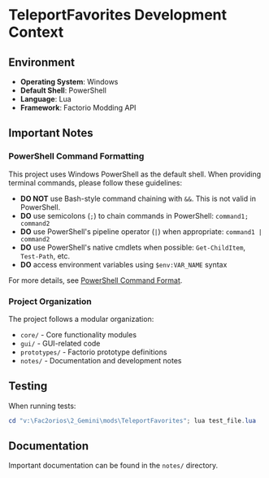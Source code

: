 # TeleportFavorites Development Context

## Environment

- **Operating System**: Windows
- **Default Shell**: PowerShell
- **Language**: Lua
- **Framework**: Factorio Modding API

## Important Notes

### PowerShell Command Formatting

This project uses Windows PowerShell as the default shell. When providing terminal commands, please follow these guidelines:

- **DO NOT** use Bash-style command chaining with `&&`. This is not valid in PowerShell.
- **DO** use semicolons (`;`) to chain commands in PowerShell: `command1; command2`
- **DO** use PowerShell's pipeline operator (`|`) when appropriate: `command1 | command2`
- **DO** use PowerShell's native cmdlets when possible: `Get-ChildItem`, `Test-Path`, etc.
- **DO** access environment variables using `$env:VAR_NAME` syntax

For more details, see [PowerShell Command Format](notes/powershell_command_format.md).

### Project Organization

The project follows a modular organization:
- `core/` - Core functionality modules
- `gui/` - GUI-related code
- `prototypes/` - Factorio prototype definitions
- `notes/` - Documentation and development notes

## Testing

When running tests:
```powershell
cd "v:\Fac2orios\2_Gemini\mods\TeleportFavorites"; lua test_file.lua
```

## Documentation

Important documentation can be found in the `notes/` directory.
